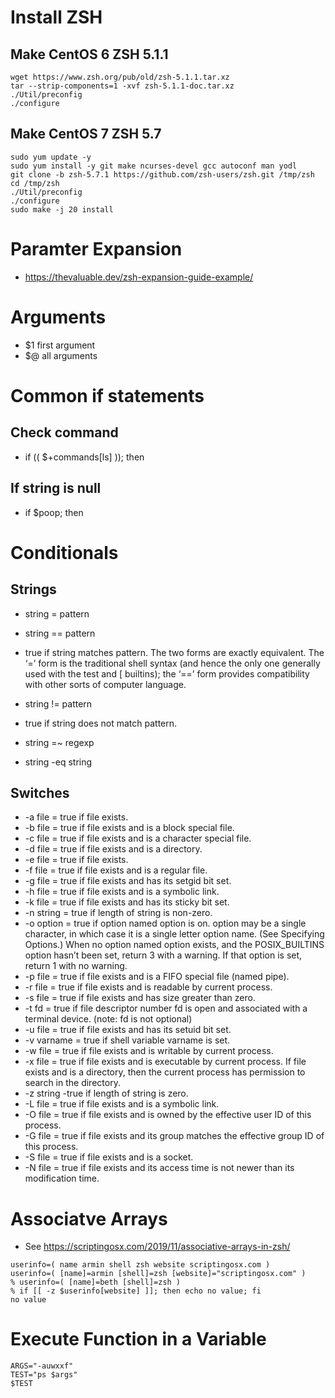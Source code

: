 # Install ZSH
## Make CentOS 6 ZSH 5.1.1
```
wget https://www.zsh.org/pub/old/zsh-5.1.1.tar.xz
tar --strip-components=1 -xvf zsh-5.1.1-doc.tar.xz
./Util/preconfig
./configure
```

## Make CentOS 7 ZSH 5.7
```
sudo yum update -y
sudo yum install -y git make ncurses-devel gcc autoconf man yodl
git clone -b zsh-5.7.1 https://github.com/zsh-users/zsh.git /tmp/zsh
cd /tmp/zsh
./Util/preconfig
./configure
sudo make -j 20 install
```

# Paramter Expansion
* https://thevaluable.dev/zsh-expansion-guide-example/

# Arguments
* $1 first argument
* $@ all arguments

# Common if statements
## Check command
* if (( $+commands[ls] )); then

## If string is null
* if $poop; then

# Conditionals
## Strings
* string = pattern
* string == pattern
* true if string matches pattern. The two forms are exactly equivalent. The ‘=’ form is the traditional shell syntax (and hence the only one generally used with the test and [ builtins); the ‘==’ form provides compatibility with other sorts of computer language.

* string != pattern
* true if string does not match pattern.
* string =~ regexp
* string -eq string

## Switches
* -a file = true if file exists.
* -b file = true if file exists and is a block special file.
* -c file = true if file exists and is a character special file.
* -d file = true if file exists and is a directory.
* -e file = true if file exists.
* -f file = true if file exists and is a regular file.
* -g file = true if file exists and has its setgid bit set.
* -h file = true if file exists and is a symbolic link.
* -k file = true if file exists and has its sticky bit set.
* -n string = true if length of string is non-zero.
* -o option = true if option named option is on. option may be a single character, in which case it is a single letter option name. (See Specifying Options.) When no option named option exists, and the POSIX_BUILTINS option hasn’t been set, return 3 with a warning. If that option is set, return 1 with no warning.
* -p file = true if file exists and is a FIFO special file (named pipe).
* -r file = true if file exists and is readable by current process.
* -s file = true if file exists and has size greater than zero.
* -t fd = true if file descriptor number fd is open and associated with a terminal device. (note: fd is not optional)
* -u file = true if file exists and has its setuid bit set.
* -v varname = true if shell variable varname is set.
* -w file = true if file exists and is writable by current process.
* -x file = true if file exists and is executable by current process. If file exists and is a directory, then the current process has permission to search in the directory.
* -z string -true if length of string is zero.
* -L file = true if file exists and is a symbolic link.
* -O file = true if file exists and is owned by the effective user ID of this process.
* -G file = true if file exists and its group matches the effective group ID of this process.
* -S file = true if file exists and is a socket.
* -N file = true if file exists and its access time is not newer than its modification time.

# Associatve Arrays
* See https://scriptingosx.com/2019/11/associative-arrays-in-zsh/
```
userinfo=( name armin shell zsh website scriptingosx.com )
userinfo=( [name]=armin [shell]=zsh [website]="scriptingosx.com" )
% userinfo=( [name]=beth [shell]=zsh )
% if [[ -z $userinfo[website] ]]; then echo no value; fi
no value
```

# Execute Function in a Variable
```
ARGS="-auwxxf"
TEST="ps $args"
$TEST

```